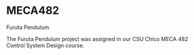 # MECA482

Furuta Pendulum 

The Furuta Pendulum project was assigned in our CSU Chico MECA 482 Control System Design course.
